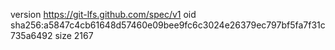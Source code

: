 version https://git-lfs.github.com/spec/v1
oid sha256:a5847c4cb61648d57460e09bee9fc6c3024e26379ec797bf5fa7f31c735a6492
size 2167
